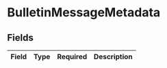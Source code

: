 # BulletinMessageMetadata


## Fields

| Field       | Type        | Required    | Description |
| ----------- | ----------- | ----------- | ----------- |